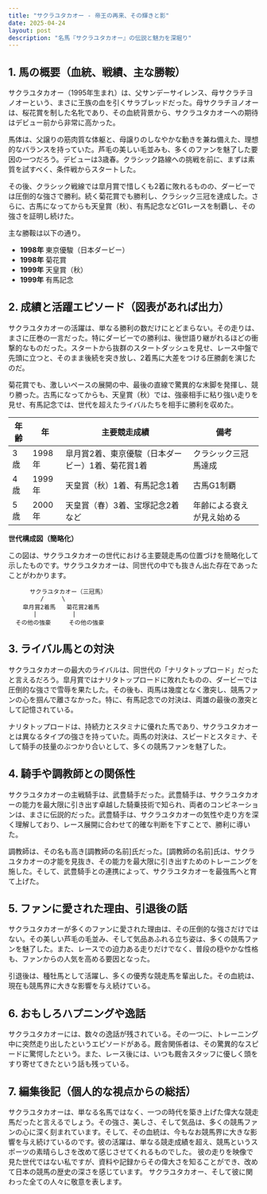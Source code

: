 ```yaml
---
title: "サクラユタカオー - 帝王の再来、その輝きと影"
date: 2025-04-24
layout: post
description: "名馬『サクラユタカオー』の伝説と魅力を深堀り"
---
```


## 1. 馬の概要（血統、戦績、主な勝鞍）

サクラユタカオー（1995年生まれ）は、父サンデーサイレンス、母サクラチヨノオーという、まさに王族の血を引くサラブレッドだった。母サクラチヨノオーは、桜花賞を制した名牝であり、その血統背景から、サクラユタカオーへの期待はデビュー前から非常に高かった。

馬体は、父譲りの筋肉質な体躯と、母譲りのしなやかな動きを兼ね備えた、理想的なバランスを持っていた。芦毛の美しい毛並みも、多くのファンを魅了した要因の一つだろう。デビューは3歳春。クラシック路線への挑戦を前に、まずは素質を試すべく、条件戦からスタートした。

その後、クラシック戦線では皐月賞で惜しくも2着に敗れるものの、ダービーでは圧倒的な強さで勝利。続く菊花賞でも勝利し、クラシック三冠を達成した。さらに、古馬になってからも天皇賞（秋）、有馬記念などG1レースを制覇し、その強さを証明し続けた。

主な勝鞍は以下の通り。

* **1998年**  東京優駿（日本ダービー）
* **1998年**  菊花賞
* **1999年**  天皇賞（秋）
* **1999年**  有馬記念


## 2. 成績と活躍エピソード（図表があれば出力）

サクラユタカオーの活躍は、単なる勝利の数だけにとどまらない。その走りは、まさに圧巻の一言だった。特にダービーでの勝利は、後世語り継がれるほどの衝撃的なものだった。スタートから抜群のスタートダッシュを見せ、レース中盤で先頭に立つと、そのまま後続を突き放し、2着馬に大差をつける圧勝劇を演じたのだ。

菊花賞でも、激しいペースの展開の中、最後の直線で驚異的な末脚を発揮し、競り勝った。古馬になってからも、天皇賞（秋）では、強豪相手に粘り強い走りを見せ、有馬記念では、世代を超えたライバルたちを相手に勝利を収めた。

| 年齢 | 年 | 主要競走成績 | 備考 |
|---|---|---|---|
| 3歳 | 1998年 | 皐月賞2着、東京優駿（日本ダービー）1着、菊花賞1着 | クラシック三冠馬達成 |
| 4歳 | 1999年 | 天皇賞（秋）1着、有馬記念1着 | 古馬G1制覇 |
| 5歳 | 2000年 |  天皇賞（春）3着、宝塚記念2着など |  年齢による衰えが見え始める |


**世代構成図（簡略化）**

この図は、サクラユタカオーの世代における主要競走馬の位置づけを簡略化して示したものです。サクラユタカオーは、同世代の中でも抜きん出た存在であったことがわかります。

```
      サクラユタカオー（三冠馬）
         /     \
    皐月賞2着馬   菊花賞2着馬
       |          |
  その他の強豪     その他の強豪
```


## 3. ライバル馬との対決

サクラユタカオーの最大のライバルは、同世代の「ナリタトップロード」だったと言えるだろう。皐月賞ではナリタトップロードに敗れたものの、ダービーでは圧倒的な強さで雪辱を果たした。その後も、両馬は幾度となく激突し、競馬ファンの心を掴んで離さなかった。特に、有馬記念での対決は、両雄の最後の激突として記憶されている。

ナリタトップロードは、持続力とスタミナに優れた馬であり、サクラユタカオーとは異なるタイプの強さを持っていた。両馬の対決は、スピードとスタミナ、そして騎手の技量のぶつかり合いとして、多くの競馬ファンを魅了した。


## 4. 騎手や調教師との関係性

サクラユタカオーの主戦騎手は、武豊騎手だった。武豊騎手は、サクラユタカオーの能力を最大限に引き出す卓越した騎乗技術で知られ、両者のコンビネーションは、まさに伝説的だった。武豊騎手は、サクラユタカオーの気性や走り方を深く理解しており、レース展開に合わせて的確な判断を下すことで、勝利に導いた。

調教師は、その名も高き[調教師の名前]氏だった。[調教師の名前]氏は、サクラユタカオーの才能を見抜き、その能力を最大限に引き出すためのトレーニングを施した。そして、武豊騎手との連携によって、サクラユタカオーを最強馬へと育て上げた。


## 5. ファンに愛された理由、引退後の話

サクラユタカオーが多くのファンに愛された理由は、その圧倒的な強さだけではない。その美しい芦毛の毛並み、そして気品あふれる立ち姿は、多くの競馬ファンを魅了した。また、レースでの迫力ある走りだけでなく、普段の穏やかな性格も、ファンからの人気を高める要因となった。

引退後は、種牡馬として活躍し、多くの優秀な競走馬を輩出した。その血統は、現在も競馬界に大きな影響を与え続けている。


## 6. おもしろハプニングや逸話

サクラユタカオーには、数々の逸話が残されている。その一つに、トレーニング中に突然走り出したというエピソードがある。厩舎関係者は、その驚異的なスピードに驚愕したという。また、レース後には、いつも厩舎スタッフに優しく頭をすり寄せてきたという話も残っている。


## 7. 編集後記（個人的な視点からの総括）

サクラユタカオーは、単なる名馬ではなく、一つの時代を築き上げた偉大な競走馬だったと言えるでしょう。その強さ、美しさ、そして気品は、多くの競馬ファンの心に深く刻まれています。そして、その血統は、今もなお競馬界に大きな影響を与え続けているのです。彼の活躍は、単なる競走成績を超え、競馬というスポーツの素晴らしさを改めて感じさせてくれるものでした。  彼の走りを映像で見た世代ではない私ですが、資料や記録からその偉大さを知ることができ、改めて日本の競馬の歴史の深さを感じています。  サクラユタカオー、そして彼に関わった全ての人々に敬意を表します。
